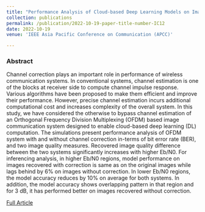 ```yaml
---
title: "Performance Analysis of Cloud-based Deep Learning Models on Images Recovered without Channel Correction in OFDM System"
collection: publications
permalink: /publication/2022-10-19-paper-title-number-IC12
date: 2022-10-19
venue: 'IEEE Asia Pacific Conference on Communication (APCC)'

---
```

<h3>Abstract</h3>
<p>Channel correction plays an important role in
performance of wireless communication systems. In
conventional systems, channel estimation is one of the blocks at
receiver side to compute channel impulse response. Various
algorithms have been proposed to make them efficient and
improve their performance. However, precise channel
estimation incurs additional computational cost and increases
complexity of the overall system. In this study, we have
considered the otherwise to bypass channel estimation of an
Orthogonal Frequency Division Multiplexing (OFDM) based
image communication system designed to enable cloud-based
deep learning (DL) computation. The simulations present
performance analysis of OFDM system with and without
channel correction in-terms of bit error rate (BER), and two
image quality measures. Recovered image quality difference
between the two systems significantly increases with higher
Eb/N0. For inferencing analysis, in higher Eb/N0 regions, model
performance on images recovered with correction is same as on
the original images while lags behind by 6% on images without
correction. In lower Eb/N0 regions, the model accuracy reduces
by 10% on average for both systems. In addition, the model
accuracy shows overlapping pattern in that region and for 3 dB,
it has performed better on images recovered without correction.</p>

[Full Article](https://ieeexplore.ieee.org/abstract/document/9943691)